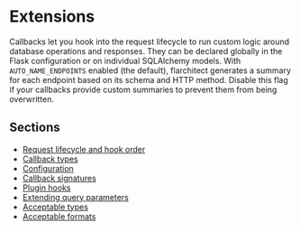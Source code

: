 # Extensions

Callbacks let you hook into the request lifecycle to run custom logic around
database operations and responses. They can be declared globally in the Flask
configuration or on individual SQLAlchemy models.
With `AUTO_NAME_ENDPOINTS` enabled (the default), flarchitect generates a
summary for each endpoint based on its schema and HTTP method. Disable this
flag if your callbacks provide custom summaries to prevent them from being
overwritten.

## Sections

- [Request lifecycle and hook order](request-lifecycle-and-hook-order.md)
- [Callback types](callback-types.md)
- [Configuration](configuration.md)
- [Callback signatures](callback-signatures.md)
- [Plugin hooks](plugin-hooks.md)
- [Extending query parameters](extending-query-parameters.md)
- [Acceptable types](acceptable-types.md)
- [Acceptable formats](acceptable-formats.md)
